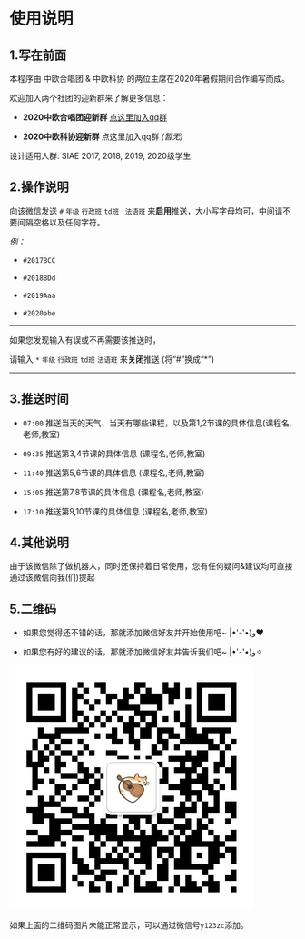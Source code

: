 # 使用说明

## 1.写在前面

本程序由 中欧合唱团 & 中欧科协 的两位主席在2020年暑假期间合作编写而成。

欢迎加入两个社团的迎新群来了解更多信息：

+ **2020中欧合唱团迎新群** [点这里加入qq群](https://qm.qq.com/cgi-bin/qm/qr?k=6C9a4ZK238xeSyhPQfJJUlCFxDWuwSFH&authKey=OfsfYt8fayNh2gVRQaIr1A7Hc6EJokbzVZBqssExM+EvLr+tRq60gRL4Y8NiYvhY&noverify=0)

+ **2020中欧科协迎新群** 点这里加入qq群 *(暂无)*

设计适用人群: SIAE 2017, 2018, 2019, 2020级学生

## 2.操作说明

向该微信发送  ``#`` ``年级`` ``行政班``  ``td班`` `` 法语班``  来**启用**推送，大小写字母均可，中间请不要间隔空格以及任何字符。

*例：*

+ ``#2017BCC``

+ ``#2018BDd``

+ ``#2019Aaa``

+ ``#2020abe``

----

如果您发现输入有误或不再需要该推送时，

请输入  ``*`` ``年级`` ``行政班`` ``td班`` ``法语班``  来**关闭**推送 (将“#”换成“*”)

----

## 3.推送时间

+ ``07:00`` 推送当天的天气、当天有哪些课程，以及第1,2节课的具体信息(课程名,老师,教室)

+ ``09:35`` 推送第3,4节课的具体信息 (课程名,老师,教室)

+ ``11:40`` 推送第5,6节课的具体信息 (课程名,老师,教室)

+ ``15:05`` 推送第7,8节课的具体信息 (课程名,老师,教室)

+ ``17:10`` 推送第9,10节课的具体信息 (课程名,老师,教室)

## 4.其他说明

由于该微信除了做机器人，同时还保持着日常使用，您有任何疑问&建议均可直接通过该微信向我(们)提起



## 5.二维码

+ 如果您觉得还不错的话，那就添加微信好友并开始使用吧~   ‎|•'-'•)و❤

+ 如果您有好的建议的话，那就添加微信好友并告诉我们吧~   ‎|•'-'•)و✧

![二维码](https://github.com/laorange/wechat_robot/blob/master/util/qrcode_laorange.png)

如果上面的二维码图片未能正常显示，可以通过微信号``y123zc``添加。